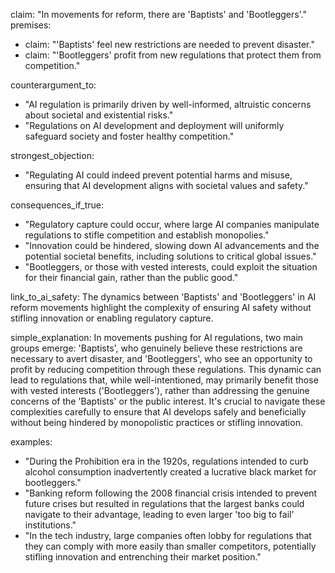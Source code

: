 claim: "In movements for reform, there are 'Baptists' and 'Bootleggers'."
premises:
  - claim: "'Baptists' feel new restrictions are needed to prevent disaster."
  - claim: "'Bootleggers' profit from new regulations that protect them from competition."

counterargument_to:
  - "AI regulation is primarily driven by well-informed, altruistic concerns about societal and existential risks."
  - "Regulations on AI development and deployment will uniformly safeguard society and foster healthy competition."

strongest_objection:
  - "Regulating AI could indeed prevent potential harms and misuse, ensuring that AI development aligns with societal values and safety."

consequences_if_true:
  - "Regulatory capture could occur, where large AI companies manipulate regulations to stifle competition and establish monopolies."
  - "Innovation could be hindered, slowing down AI advancements and the potential societal benefits, including solutions to critical global issues."
  - "Bootleggers, or those with vested interests, could exploit the situation for their financial gain, rather than the public good."

link_to_ai_safety: The dynamics between 'Baptists' and 'Bootleggers' in AI reform movements highlight the complexity of ensuring AI safety without stifling innovation or enabling regulatory capture.

simple_explanation: In movements pushing for AI regulations, two main groups emerge: 'Baptists', who genuinely believe these restrictions are necessary to avert disaster, and 'Bootleggers', who see an opportunity to profit by reducing competition through these regulations. This dynamic can lead to regulations that, while well-intentioned, may primarily benefit those with vested interests ('Bootleggers'), rather than addressing the genuine concerns of the 'Baptists' or the public interest. It's crucial to navigate these complexities carefully to ensure that AI develops safely and beneficially without being hindered by monopolistic practices or stifling innovation.

examples:
  - "During the Prohibition era in the 1920s, regulations intended to curb alcohol consumption inadvertently created a lucrative black market for bootleggers."
  - "Banking reform following the 2008 financial crisis intended to prevent future crises but resulted in regulations that the largest banks could navigate to their advantage, leading to even larger 'too big to fail' institutions."
  - "In the tech industry, large companies often lobby for regulations that they can comply with more easily than smaller competitors, potentially stifling innovation and entrenching their market position."